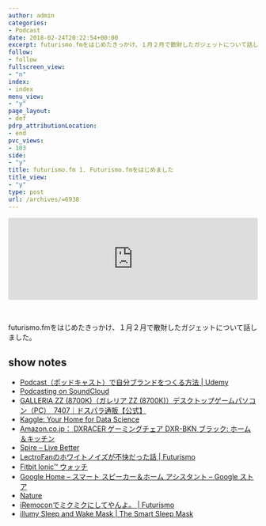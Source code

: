 ```yaml
---
author: admin
categories:
- Podcast
date: 2018-02-24T20:22:54+00:00
excerpt: futurismo.fmをはじめたきっかけ、１月２月で散財したガジェットについて話しました
follow:
- follow
fullscreen_view:
- "n"
index:
- index
menu_view:
- "y"
page_layout:
- def
pdrp_attributionLocation:
- end
pvc_views:
- 103
side:
- "y"
title: futurismo.fm 1. Futurismo.fmをはじめました
title_view:
- "y"
type: post
url: /archives/=6938
---
```


<iframe src="https://w.soundcloud.com/player/?url=https%3A//api.soundcloud.com/tracks/404475372&color=%23ff5500&auto_play=false&hide_related=false&show_comments=true&show_user=true&show_reposts=false&show_teaser=true" width="100%" height="166" frameborder="no" scrolling="no"></iframe>

&nbsp;

futurismo.fmをはじめたきっかけ、１月２月で散財したガジェットについて話しました。

## show notes

<li style="list-style-type: none">
  <ul>
    <li>
      <a href="https://www.udemy.com/podcast-udemy/learn/v4/overview">Podcast（ポッドキャスト）で自分ブランドをつくる方法 | Udemy</a>
    </li>
    <li>
      <a href="https://soundcloud.com/for/podcasting">Podcasting on SoundCloud</a>
    </li>
    <li>
      <a href="https://www.dospara.co.jp/5shopping/detail_prime.php?tg=13&tc=30&ft=&mc=7407&sn=0&tb=2">GALLERIA ZZ (8700K)（ガレリア ZZ (8700K)）デスクトップゲームパソコン（PC）　7407｜ドスパラ通販【公式】</a>
    </li>
    <li>
      <a href="https://www.kaggle.com/">Kaggle: Your Home for Data Science</a>
    </li>
    <li>
      <a href="https://www.amazon.co.jp/%E3%83%AB%E3%83%BC%E3%83%A0%E3%83%AF%E3%83%BC%E3%82%AF%E3%82%B9-Roomworks-%E3%83%95%E3%82%A9%E3%83%BC%E3%83%9F%E3%83%A5%E3%83%A9%E3%82%B7%E3%83%AA%E3%83%BC%E3%82%BA-DXRACER-%E3%82%B2%E3%83%BC%E3%83%9F%E3%83%B3%E3%82%B0%E3%83%81%E3%82%A7%E3%82%A2/dp/B00M2CZZOA">Amazon.co.jp： DXRACER ゲーミングチェア DXR-BKN ブラック: ホーム＆キッチン</a>
    </li>
    <li>
      <a href="https://spire.io/">Spire &#8211; Live Better</a>
    </li>
    <li>
      <a href="https://futurismo.biz/archives/6892">LectroFanのホワイトノイズが不快だった話 | Futurismo</a>
    </li>
    <li>
      <a href="https://www.fitbit.com/jp/ionic">Fitbit Ionic&#x2122; ウォッチ</a>
    </li>
    <li>
      <a href="https://store.google.com/product/google_home?hl=ja">Google Home &#8211; スマート スピーカー＆ホーム アシスタント &#8211; Google ストア</a>
    </li>
    <li>
      <a href="https://nature.global/">Nature</a>
    </li>
    <li>
      <a href="https://futurismo.biz/archives/154">iRemoconでミクミクにしてやんよ。 | Futurismo</a>
    </li>
    <li>
      <a href="https://illumy.jp/">illumy Sleep and Wake Mask | The Smart Sleep Mask</a>
    </li>
  </ul>
</li>